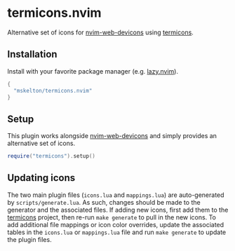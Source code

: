 # termicons.nvim

Alternative set of icons for [nvim-web-devicons](https://github.com/nvim-tree/nvim-web-devicons) using [termicons](https://github.com/mskelton/termicons).

## Installation

Install with your favorite package manager (e.g. [lazy.nvim](https://github.com/folke/lazy.nvim)).

```lua
{
  "mskelton/termicons.nvim"
}
```

## Setup

This plugin works alongside [nvim-web-devicons](https://github.com/nvim-tree/nvim-web-devicons) and simply provides an alternative set of icons.

```lua
require("termicons").setup()
```

## Updating icons

The two main plugin files (`icons.lua` and `mappings.lua`) are auto-generated by `scripts/generate.lua`. As such, changes should be made to the generator and the associated files. If adding new icons, first add them to the [termicons](https://github.com/mskelton/termicons) project, then re-run `make generate` to pull in the new icons. To add additional file mappings or icon color overrides, update the associated tables in the `icons.lua` or `mappings.lua` file and run `make generate` to update the plugin files.
